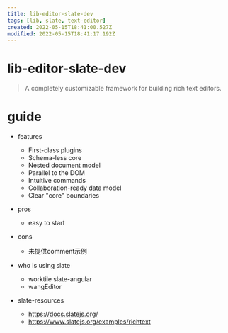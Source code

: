 ```yaml
---
title: lib-editor-slate-dev
tags: [lib, slate, text-editor]
created: 2022-05-15T18:41:00.527Z
modified: 2022-05-15T18:41:17.192Z
---
```


# lib-editor-slate-dev

> A completely customizable framework for building rich text editors.

# guide
- features
  - First-class plugins
  - Schema-less core
  - Nested document model
  - Parallel to the DOM
  - Intuitive commands
  - Collaboration-ready data model
  - Clear "core" boundaries

- pros
  - easy to start

- cons
  - 未提供comment示例

- who is using slate
  - worktile slate-angular
  - wangEditor

- slate-resources
  - https://docs.slatejs.org/
  - https://www.slatejs.org/examples/richtext
